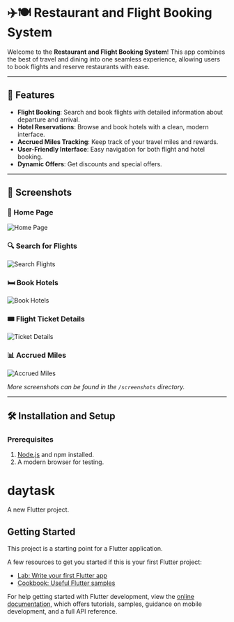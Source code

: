 # ✈️🍽️ Restaurant and Flight Booking System

Welcome to the **Restaurant and Flight Booking System**! This app combines the best of travel and dining into one seamless experience, allowing users to book flights and reserve restaurants with ease.

---

## 🚀 Features

- **Flight Booking**: Search and book flights with detailed information about departure and arrival.
- **Hotel Reservations**: Browse and book hotels with a clean, modern interface.
- **Accrued Miles Tracking**: Keep track of your travel miles and rewards.
- **User-Friendly Interface**: Easy navigation for both flight and hotel booking.
- **Dynamic Offers**: Get discounts and special offers.

---

## 📸 Screenshots

### 🌟 Home Page
![Home Page](./screenshots/home.png)

### 🔍 Search for Flights
![Search Flights](./screenshots/search.jpeg)

### 🛏️ Book Hotels
![Book Hotels](./screenshots/hotels.jpeg)

### 🎟️ Flight Ticket Details
![Ticket Details](./screenshots/ticket.jpeg)

### 📊 Accrued Miles
![Accrued Miles](./screenshots/miles.jpeg)

*More screenshots can be found in the `/screenshots` directory.*

---

## 🛠️ Installation and Setup

### Prerequisites
1. [Node.js](https://nodejs.org/) and npm installed.
2. A modern browser for testing.



# daytask

A new Flutter project.

## Getting Started

This project is a starting point for a Flutter application.

A few resources to get you started if this is your first Flutter project:

- [Lab: Write your first Flutter app](https://docs.flutter.dev/get-started/codelab)
- [Cookbook: Useful Flutter samples](https://docs.flutter.dev/cookbook)

For help getting started with Flutter development, view the
[online documentation](https://docs.flutter.dev/), which offers tutorials,
samples, guidance on mobile development, and a full API reference.
